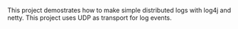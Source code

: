 This project demostrates how to make simple distributed logs with log4j and netty. This project uses UDP as transport for log events.
